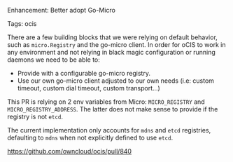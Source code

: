 Enhancement: Better adopt Go-Micro

Tags: ocis

There are a few building blocks that we were relying on default behavior, such as `micro.Registry` and the go-micro client. In order for oCIS to work in any environment and not relying in black magic configuration or running daemons we need to be able to:

- Provide with a configurable go-micro registry.
- Use our own go-micro client adjusted to our own needs (i.e: custom timeout, custom dial timeout, custom transport...)

This PR is relying on 2 env variables from Micro: `MICRO_REGISTRY` and `MICRO_REGISTRY_ADDRESS`. The latter does not make sense to provide if the registry is not `etcd`.

The current implementation only accounts for `mdns` and `etcd` registries, defaulting to `mdns` when not explicitly defined to use `etcd`.

https://github.com/owncloud/ocis/pull/840

